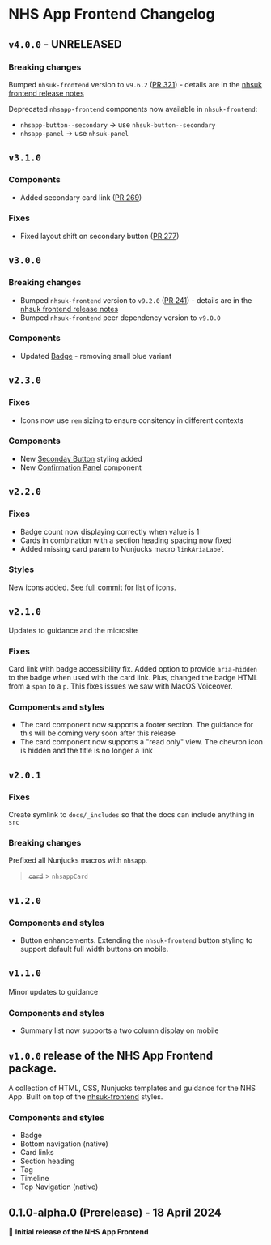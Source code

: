 # NHS App Frontend Changelog

## `v4.0.0` - UNRELEASED

### Breaking changes

Bumped `nhsuk-frontend` version to `v9.6.2` ([PR 321](https://github.com/nhsuk/nhsapp-frontend/pull/321)) - details are in the [nhsuk frontend release notes](https://github.com/nhsuk/nhsuk-frontend/releases) 

Deprecated `nhsapp-frontend` components now available in `nhsuk-frontend`:

- `nhsapp-button--secondary` → use `nhsuk-button--secondary`
- `nhsapp-panel` → use `nhsuk-panel`

## `v3.1.0`

### Components

- Added secondary card link ([PR 269](https://github.com/nhsuk/nhsapp-frontend/pull/269))

### Fixes

- Fixed layout shift on secondary button ([PR 277](https://github.com/nhsuk/nhsapp-frontend/pull/277))

## `v3.0.0`

### Breaking changes

- Bumped `nhsuk-frontend` version to `v9.2.0` ([PR 241](https://github.com/nhsuk/nhsapp-frontend/pull/241)) - details are in the [nhsuk frontend release notes](https://github.com/nhsuk/nhsuk-frontend/releases)
- Bumped `nhsuk-frontend` peer dependency version to `v9.0.0`

### Components

- Updated [Badge](https://design-system.nhsapp.service.nhs.uk/components/badge/) - removing small blue variant

## `v2.3.0`

### Fixes

- Icons now use `rem` sizing to ensure consitency in different contexts

### Components

- New [Seconday Button](https://design-system.nhsapp.service.nhs.uk/components/buttons/) styling added
- New [Confirmation Panel](https://design-system.nhsapp.service.nhs.uk/components/panel/) component

## `v2.2.0`

### Fixes

- Badge count now displaying correctly when value is 1
- Cards in combination with a section heading spacing now fixed
- Added missing card param to Nunjucks macro `linkAriaLabel`

### Styles

New icons added. [See full commit](https://github.com/nhsuk/nhsapp-frontend/commit/201556e91df539d9ec6dce4eda50a0f478ed3b05) for list of icons.

## `v2.1.0`

Updates to guidance and the microsite

### Fixes

Card link with badge accessibility fix. Added option to provide `aria-hidden` to the badge when used with the card link. Plus, changed the badge HTML from a `span` to a `p`. This fixes issues we saw with MacOS Voiceover.

### Components and styles

- The card component now supports a footer section. The guidance for this will be coming very soon after this release
- The card component now supports a "read only" view. The chevron icon is hidden and the title is no longer a link

## `v2.0.1`

### Fixes

Create symlink to `docs/_includes` so that the docs can include anything in `src`

### Breaking changes

Prefixed all Nunjucks macros with `nhsapp`.

> ~~`card`~~ > `nhsappCard`

## `v1.2.0`

### Components and styles

- Button enhancements. Extending the `nhsuk-frontend` button styling to support default full width buttons on mobile.

## `v1.1.0`

Minor updates to guidance

### Components and styles

- Summary list now supports a two column display on mobile

## `v1.0.0` release of the NHS App Frontend package.

A collection of HTML, CSS, Nunjucks templates and guidance for the NHS App. Built on top of the [nhsuk-frontend](https://github.com/nhsuk/nhsuk-frontend) styles.

### Components and styles

- Badge
- Bottom navigation (native)
- Card links
- Section heading
- Tag
- Timeline
- Top Navigation (native)

## 0.1.0-alpha.0 (Prerelease) - 18 April 2024

:tada: **Initial release of the NHS App Frontend**
